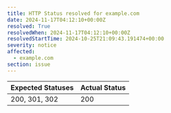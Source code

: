 ```yaml
---
title: HTTP Status resolved for example.com
date: 2024-11-17T04:12:10+00:00Z
resolved: True
resolvedWhen: 2024-11-17T04:12:10+00:00Z
resolvedStartTime: 2024-10-25T21:09:43.191474+00:00
severity: notice
affected:
  - example.com
section: issue
---
```


| Expected Statuses | Actual Status  |
|-------------------|----------------|
| 200, 301, 302 | 200 |
